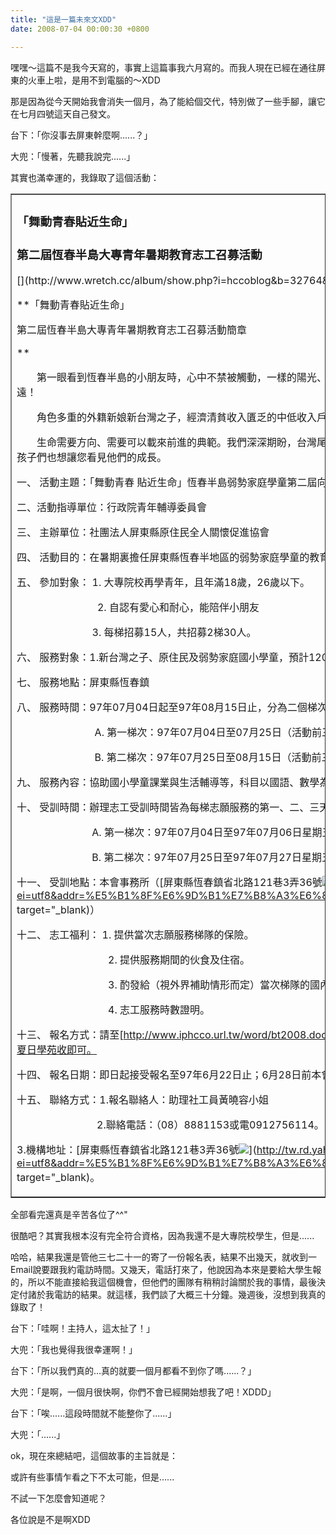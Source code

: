 ```yaml
---
title: "這是一篇未來文XDD"
date: 2008-07-04 00:00:30 +0800

---
```

嘿嘿～這篇不是我今天寫的，事實上這篇事我六月寫的。而我人現在已經在通往屏東的火車上啦，是用不到電腦的～XDD



那是因為從今天開始我會消失一個月，為了能給個交代，特別做了一些手腳，讓它在七月四號這天自己發文。



台下：「你沒事去屏東幹麼啊......？」



大兜：「慢著，先聽我說完......」



其實也滿幸運的，我錄取了這個活動：



<table style="WIDTH: 100%" border="1"><tbody><tr><td><h3 class="title">「舞動青春貼近生命」</h3><h3 class="title">第二屆恆春半島大專青年暑期教育志工召募活動</h3>[](http://www.wretch.cc/album/show.php?i=hccoblog&b=32764&f=1333483353.jpg" target="_blank)







**「舞動青春貼近生命」

第二屆恆春半島大專青年暑期教育志工召募活動簡章

**

　　第一眼看到恆春半島的小朋友時，心中不禁被觸動，一樣的陽光、藍天、海水，口裡說著和我們一樣的語言，但是，臉孔卻怎麼樣也無法與我們連在一起，明明身處同一個島國，但，彷彿是兩個世界相隔遙遠！



　　角色多重的外籍新娘新台灣之子，經濟清貧收入匱乏的中低收入戶家庭學童，以及失去了童年色彩的原住民學童，台灣偏遠的尾端，資源最少，使得原本天使般的孩子，失去了飛翔的能力。



　　生命需要方向、需要可以載來前進的典範。我們深深期盼，台灣尾這塊土地上弱勢族群學童的希望與未來，有你的參與。讓我們一起共同來書寫與生命相遇的感動，體驗那最真摯的稚子之情。這群天使般的孩子們也想讓您看見他們的成長。







一、 活動主題：「舞動青春 貼近生命」恆春半島弱勢家庭學童第二屆向日葵夏日學苑暑期服務方案暨大專青年暑期教育志工實施計劃



二、活動指導單位：行政院青年輔導委員會



三、 主辦單位：社團法人屏東縣原住民全人關懷促進協會



四、 活動目的：在暑期裏擔任屏東縣恆春半地區的弱勢家庭學童的教育輔導者，參與活動期間學科的指導。



五、 參加對象： 1. 大專院校再學青年，且年滿18歲，26歲以下。

                              2. 自認有愛心和耐心，能陪伴小朋友

　　　　　 　　 3. 每梯招募15人，共招募2梯30人。



六、 服務對象：1.新台灣之子、原住民及弱勢家庭國小學童，預計120人。



七、 服務地點：屏東縣恆春鎮



八、 服務時間：97年07月04日起至97年08月15日止，分為二個梯次辦理。

                             A. 第一梯次：97年07月04日至07月25日（活動前三天為行前訓練）

                             B. 第二梯次：97年07月25日至08月15日（活動前三天為行前訓練）



九、 服務內容：協助國小學童課業與生活輔導等，科目以國語、數學為主，自然科學、社會為輔，並協助帶領藝術人文、品格教育課程。



十、 受訓時間：辦理志工受訓時間皆為每梯志願服務的第一、二、三天

                            A. 第一梯次：97年07月04日至97年07月06日星期五、六、日

                            B. 第二梯次：97年07月25日至97年07月27日星期五、六、日



十一、 受訓地點：本會事務所（[屏東縣恆春鎮省北路121巷3弄36號![](/images/slum-area/162_map_texticon.gif)](http://tw.rd.yahoo.com/referurl/wretch/maps/*http://tw.maps.yahoo.com/?ei=utf8&addr=%E5%B1%8F%E6%9D%B1%E7%B8%A3%E6%81%86%E6%98%A5%E9%8E%AE%E7%9C%81%E5%8C%97%E8%B7%AF121%E5%B7%B73%E5%BC%8436%E8%99%9F" target="_blank)）

十二、 志工福利： 1. 提供當次志願服務梯隊的保險。

                                  2. 提供服務期間的伙食及住宿。

                                  3. 酌發給（視外界補助情形而定）當次梯隊的國內來回交通費用。

                                  4. 志工服務時數證明。



十三、 報名方式：請至[http://www.iphcco.url.tw/word/bt2008.doc](http://www.iphcco.url.tw/word/bt2008.doc)下載報名表，並e-mail至[hcco.110@gmail.com](mailto:hcco.110@gmail.com)，註明夏日學苑收即可。



十四、 報名日期：即日起接受報名至97年6月22日止；6月28日前本會以e-mai或電話通知錄取與否。



十五、 聯絡方式：1.報名聯絡人：助理社工員黃曉容小姐

　　　　　　　　2.聯絡電話：（08）8881153或電0912756114。



3.機構地址：[屏東縣恆春鎮省北路121巷3弄36號![](/images/slum-area/163_map_texticon.gif)](http://tw.rd.yahoo.com/referurl/wretch/maps/*http://tw.maps.yahoo.com/?ei=utf8&addr=%E5%B1%8F%E6%9D%B1%E7%B8%A3%E6%81%86%E6%98%A5%E9%8E%AE%E7%9C%81%E5%8C%97%E8%B7%AF121%E5%B7%B73%E5%BC%8436%E8%99%9F" target="_blank)。</td></tr></tbody></table>

全部看完還真是辛苦各位了^^&quot;



很酷吧？其實我根本沒有完全符合資格，因為我還不是大專院校學生，但是......



哈哈，結果我還是管他三七二十一的寄了一份報名表，結果不出幾天，就收到一Email說要跟我約電訪時間。又幾天，電話打來了，他說因為本來是要給大學生報的，所以不能直接給我這個機會，但他們的團隊有稍稍討論關於我的事情，最後決定付諸於我電訪的結果。就這樣，我們談了大概三十分鐘。幾週後，沒想到我真的錄取了！



台下：「哇啊！主持人，這太扯了！」



大兜：「我也覺得我很幸運啊！」



台下：「所以我們真的...真的就要一個月都看不到你了嗎......？」



大兜：「是啊，一個月很快啊，你們不會已經開始想我了吧！XDDD」



台下：「唉......這段時間就不能整你了......」



大兜：「......」



ok，現在來總結吧，這個故事的主旨就是：



或許有些事情乍看之下不太可能，但是......



不試一下怎麼會知道呢？



各位說是不是啊XDD


